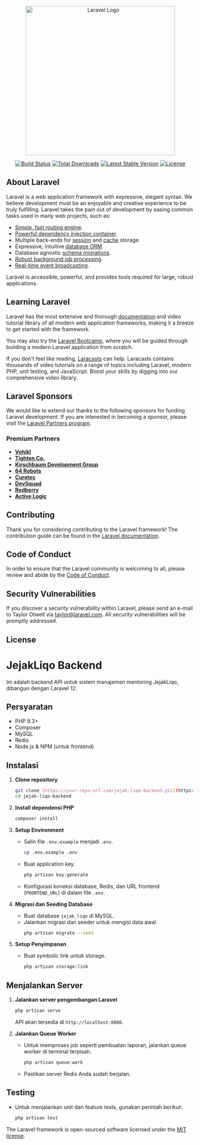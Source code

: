 <p align="center"><a href="https://laravel.com" target="_blank"><img src="https://raw.githubusercontent.com/laravel/art/master/logo-lockup/5%20SVG/2%20CMYK/1%20Full%20Color/laravel-logolockup-cmyk-red.svg" width="400" alt="Laravel Logo"></a></p>

<p align="center">
<a href="https://github.com/laravel/framework/actions"><img src="https://github.com/laravel/framework/workflows/tests/badge.svg" alt="Build Status"></a>
<a href="https://packagist.org/packages/laravel/framework"><img src="https://img.shields.io/packagist/dt/laravel/framework" alt="Total Downloads"></a>
<a href="https://packagist.org/packages/laravel/framework"><img src="https://img.shields.io/packagist/v/laravel/framework" alt="Latest Stable Version"></a>
<a href="https://packagist.org/packages/laravel/framework"><img src="https://img.shields.io/packagist/l/laravel/framework" alt="License"></a>
</p>

## About Laravel

Laravel is a web application framework with expressive, elegant syntax. We believe development must be an enjoyable and creative experience to be truly fulfilling. Laravel takes the pain out of development by easing common tasks used in many web projects, such as:

- [Simple, fast routing engine](https://laravel.com/docs/routing).
- [Powerful dependency injection container](https://laravel.com/docs/container).
- Multiple back-ends for [session](https://laravel.com/docs/session) and [cache](https://laravel.com/docs/cache) storage.
- Expressive, intuitive [database ORM](https://laravel.com/docs/eloquent).
- Database agnostic [schema migrations](https://laravel.com/docs/migrations).
- [Robust background job processing](https://laravel.com/docs/queues).
- [Real-time event broadcasting](https://laravel.com/docs/broadcasting).

Laravel is accessible, powerful, and provides tools required for large, robust applications.

## Learning Laravel

Laravel has the most extensive and thorough [documentation](https://laravel.com/docs) and video tutorial library of all modern web application frameworks, making it a breeze to get started with the framework.

You may also try the [Laravel Bootcamp](https://bootcamp.laravel.com), where you will be guided through building a modern Laravel application from scratch.

If you don't feel like reading, [Laracasts](https://laracasts.com) can help. Laracasts contains thousands of video tutorials on a range of topics including Laravel, modern PHP, unit testing, and JavaScript. Boost your skills by digging into our comprehensive video library.

## Laravel Sponsors

We would like to extend our thanks to the following sponsors for funding Laravel development. If you are interested in becoming a sponsor, please visit the [Laravel Partners program](https://partners.laravel.com).

### Premium Partners

- **[Vehikl](https://vehikl.com)**
- **[Tighten Co.](https://tighten.co)**
- **[Kirschbaum Development Group](https://kirschbaumdevelopment.com)**
- **[64 Robots](https://64robots.com)**
- **[Curotec](https://www.curotec.com/services/technologies/laravel)**
- **[DevSquad](https://devsquad.com/hire-laravel-developers)**
- **[Redberry](https://redberry.international/laravel-development)**
- **[Active Logic](https://activelogic.com)**

## Contributing

Thank you for considering contributing to the Laravel framework! The contribution guide can be found in the [Laravel documentation](https://laravel.com/docs/contributions).

## Code of Conduct

In order to ensure that the Laravel community is welcoming to all, please review and abide by the [Code of Conduct](https://laravel.com/docs/contributions#code-of-conduct).

## Security Vulnerabilities

If you discover a security vulnerability within Laravel, please send an e-mail to Taylor Otwell via [taylor@laravel.com](mailto:taylor@laravel.com). All security vulnerabilities will be promptly addressed.

## License
# JejakLiqo Backend

Ini adalah backend API untuk sistem manajemen mentoring JejakLiqo, dibangun dengan Laravel 12.

## Persyaratan

- PHP 8.3+
- Composer
- MySQL
- Redis
- Node.js & NPM (untuk frontend)

## Instalasi

1.  **Clone repository**
    ```bash
    git clone [https://your-repo-url.com/jejak-liqo-backend.git](https://your-repo-url.com/jejak-liqo-backend.git)
    cd jejak-liqo-backend
    ```

2.  **Install dependensi PHP**
    ```bash
    composer install
    ```

3.  **Setup Environment**
    - Salin file `.env.example` menjadi `.env`.
      ```bash
      cp .env.example .env
      ```
    - Buat application key.
      ```bash
      php artisan key:generate
      ```
    - Konfigurasi koneksi database, Redis, dan URL frontend (`FRONTEND_URL`) di dalam file `.env`.

4.  **Migrasi dan Seeding Database**
    - Buat database `jejak_liqo` di MySQL.
    - Jalankan migrasi dan seeder untuk mengisi data awal.
      ```bash
      php artisan migrate --seed
      ```

5.  **Setup Penyimpanan**
    - Buat symbolic link untuk storage.
      ```bash
      php artisan storage:link
      ```

## Menjalankan Server

1.  **Jalankan server pengembangan Laravel**
    ```bash
    php artisan serve
    ```
    API akan tersedia di `http://localhost:8000`.

2.  **Jalankan Queue Worker**
    - Untuk memproses job seperti pembuatan laporan, jalankan queue worker di terminal terpisah.
      ```bash
      php artisan queue:work
      ```
    - Pastikan server Redis Anda sudah berjalan.

## Testing

- Untuk menjalankan unit dan feature tests, gunakan perintah berikut:
  ```bash
  php artisan test
The Laravel framework is open-sourced software licensed under the [MIT license](https://opensource.org/licenses/MIT).
